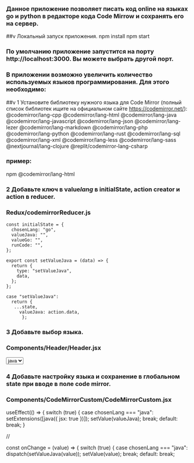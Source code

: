 ### Данное приложение позволяет писать код online на языках go и python в редакторе кода Code Mirrow и сохранять его на сервер.

##v Локальный запуск приложения.
npm install
npm start
### По умолчанию приложение запустится на порту http://localhost:3000. Вы можете выбрать другой порт.

### В приложении возможно увеличить количество используемых языков программирования. Для этого необходимо:
##v 1 Установите библиотеку нужного языка для Code Mirror (полный список библиотек ищите на официальном сайте https://codemirror.net/): 
@codemirror/lang-cpp
@codemirror/lang-html
@codemirror/lang-java
@codemirror/lang-javascript
@codemirror/lang-json
@codemirror/lang-lezer
@codemirror/lang-markdown
@codemirror/lang-php
@codemirror/lang-python
@codemirror/lang-rust
@codemirror/lang-sql
@codemirror/lang-xml
@codemirror/lang-less
@codemirror/lang-sass
@nextjournal/lang-clojure
@replit/codemirror-lang-csharp
### пример:
npm @codemirror/lang-html

### 2 Добавьте ключ в value*lang* в initialState, action creator и action в reducer.
### Redux/codemirrorReducer.js
```
const initialState = {
  chosenLang: "go",
  valueJava: "",
  valueGo: "",
  runCode: "",
};
```

```
export const setValueJava = (data) => {
  return {
    type: "setValueJava",
    data,
  };
};
```

```
case "setValueJava":
  return {
   ...state,
     valueJava: action.data,
      };
```
### 3 Добавьте выбор языка.
### Components/Header/Header.jsx

<select onChange={onChangeLang} value={chosenLang}>
 <option value="java">java</option>
</select>

### 4 Добавьте настройку языка и сохранение в глобальном state при вводе в поле code mirror.
### Components/CodeMirrorCustom/CodeMirrorCustom.jsx

useEffect(() => {
    switch (true) {
      case chosenLang === "java":
        setExtensions([java({ jsx: true })]);
        setValue(valueJava);
        break;
      default:
        break;
    }

//

const onChange = (value) => {
    switch (true) {
      case chosenLang === "java":
        dispatch(setValueJava(value));
        setValue(value);
        break;
      default:
        break;


